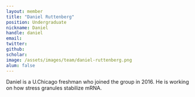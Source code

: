 ```yaml
---
layout: member
title: "Daniel Ruttenberg"
position: Undergraduate
nickname: Daniel
handle: daniel
email: 
twitter: 
github: 
scholar: 
image: /assets/images/team/daniel-ruttenberg.png
alum: false
---
```

Daniel is a U.Chicago freshman who joined the group in 2016. He is working on how stress granules stabilize mRNA.